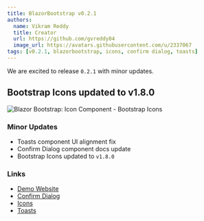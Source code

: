 ```yaml
---
title: BlazorBootstrap v0.2.1
authors:
  name: Vikram Reddy
  title: Creator
  url: https://github.com/gvreddy04
  image_url: https://avatars.githubusercontent.com/u/2337067
tags: [v0.2.1, blazorbootstrap, icons, confirm dialog, toasts]
---
```


We are excited to release `0.2.1` with minor updates.

## Bootstrap Icons updated to v1.8.0

<img src="https://i.imgur.com/273TamX.png" alt="Blazor Bootstrap: Icon Component - Bootstrap Icons" />

<!--truncate-->

### Minor Updates

- Toasts component UI alignment fix
- Confirm Dialog component docs update
- Bootstrap Icons updated to `v1.8.0`

### Links

- [Demo Website](https://demos.getblazorbootstrap.com/)
- [Confirm Dialog](https://demos.getblazorbootstrap.com/confirm-dialog)
- [Icons](https://demos.getblazorbootstrap.com/icons)
- [Toasts](https://demos.getblazorbootstrap.com/toasts)